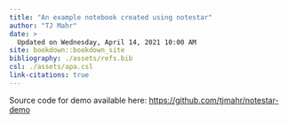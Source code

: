 ```yaml
---
title: "An example notebook created using notestar"
author: "TJ Mahr"
date: > 
  Updated on Wednesday, April 14, 2021 10:00 AM
site: bookdown::bookdown_site
bibliography: ./assets/refs.bib
csl: ./assets/apa.csl
link-citations: true
---
```


Source code for demo available here: https://github.com/tjmahr/notestar-demo
